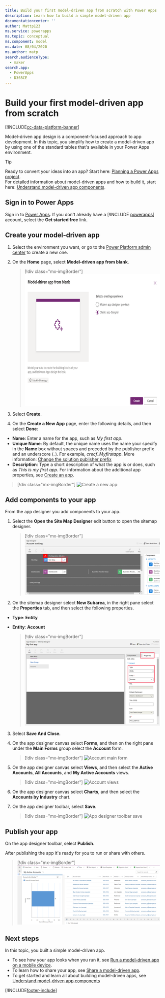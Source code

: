 ```yaml
---
title: Build your first model-driven app from scratch with Power Apps | Microsoft Docs
description: Learn how to build a simple model-driven app
documentationcenter: ''
author: Mattp123
ms.service: powerapps
ms.topic: conceptual
ms.component: model
ms.date: 08/04/2020
ms.author: matp
search.audienceType: 
  - maker
search.app: 
  - PowerApps
  - D365CE
---
```


# Build your first model-driven app from scratch

[!INCLUDE[cc-data-platform-banner](../../includes/cc-data-platform-banner.md)]

Model-driven app design is a component-focused approach to app development. In this topic, you simplify how to create a model-driven app by using one of the standard tables that's available in your Power Apps environment.

> [!TIP]
> Ready to convert your ideas into an app? Start here: [Planning a Power Apps project](../../guidance/planning/introduction.md).<br/> 
> For detailed information about model-driven apps and how to build it, start here: [Understand model-driven app components](model-driven-app-components.md). 

## Sign in to Power Apps
Sign in to [Power Apps](https://make.powerapps.com/). If you don't already have a [!INCLUDE [powerapps](../../includes/powerapps.md)] account, select the **Get started free** link. 

## Create your model-driven app

1. Select the environment you want, or go to the [Power Platform admin center](https://admin.powerplatform.microsoft.com/) to create a new one.

2. On the **Home** page, select **Model-driven app from blank**.

    > [!div class="mx-imgBorder"] 
    > <img src="media/build-first-model-driven-app/start-from-blank-model-driven.png" alt="Start from blank model" height="429" width="673">

3. Select **Create**.

3. On the **Create a New App** page, enter the following details, and then select **Done**: 
  - **Name**: Enter a name for the app, such as *My first app*. 
  - **Unique Name**: By default, the unique name uses the name your specify in the **Name** box without spaces and preceded by the publisher prefix and an underscore (_). For example, *crecf_Myfirstapp*. More information: [Change the solution publisher prefix](../data-platform/create-solution.md#solution-publisher)
  - **Description**: Type a short description of what the app is or does, such as *This is my first app*.
For information about the additional app properties, see [Create an app](create-edit-app.md#create-an-app).

  > [!div class="mx-imgBorder"] 
  > ![Create a new app](media/create-new-app.png "Create a new app")

## Add components to your app
From the app designer you add components to your app.
1. Select the **Open the Site Map Designer** edit button to open the sitemap designer.

      > [!div class="mx-imgBorder"] 
      > ![Create-new-sitemap](media/build-first-model-driven-app/new-sitemap.png "Site Map Designer")

2. On the sitemap designer select **New Subarea**, in the right pane select the **Properties** tab, and then select the following properties.
  - **Type**: **Entity**
  - **Entity**: **Account**

    > [!div class="mx-imgBorder"] 
    > ![Add components to sitemap](media/build-first-model-driven-app/sitemap.png "New Subarea")

3. Select **Save And Close**.
4. On the app designer canvas select **Forms**, and then on the right pane under the **Main Forms** group select the **Account** form.

      > [!div class="mx-imgBorder"] 
      > ![Account main form](media/build-first-model-driven-app/main-form.png "App Forms")

5. On the app designer canvas select **Views**, and then select the **Active Accounts**, **All Accounts**, and **My Active Accounts** views.<!-- All checkbox seems to be selected by default -->

      > [!div class="mx-imgBorder"] 
      > ![Account views](media/build-first-model-driven-app/views.png "App Views")

6. On the app designer canvas select **Charts**, and then select the **Accounts by Industry** chart.
7. On the app designer toolbar, select **Save**.

      > [!div class="mx-imgBorder"] 
      > ![App designer toolbar save](media/build-first-model-driven-app/app-designer-toolbar.png "Save the app")
 
## Publish your app
On the app designer toolbar, select **Publish**.

After publishing the app it's ready for you to run or share with others.

  > [!div class="mx-imgBorder"] 
  > ![Simple account table app](media/build-first-model-driven-app/accounts-quickstart-app.png "Run the app")

## Next steps
In this topic, you built a simple model-driven app. 
- To see how your app looks when you run it, see [Run a model-driven app on a mobile device](/dynamics365/customerengagement/on-premises/basics/dynamics-365-phones-tablets-users-guide-onprem).
- To learn how to share your app, see [Share a model-driven app](share-model-driven-app.md).
- To get started and learn all about building model-driven apps, see [Understand model-driven app components](model-driven-app-components.md)


[!INCLUDE[footer-include](../../includes/footer-banner.md)]